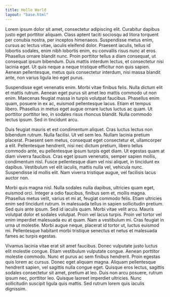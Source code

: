 ```yaml
---
title: Hello World
layout: "base.html"
---
```



Lorem ipsum dolor sit amet, consectetur adipiscing elit. Curabitur dapibus justo eget porttitor aliquam. Class aptent taciti sociosqu ad litora torquent per conubia nostra, per inceptos himenaeos. Suspendisse metus enim, cursus ac lectus vitae, iaculis eleifend dolor. Praesent iaculis, tellus id lobortis sodales, enim nibh lobortis enim, eu convallis risus nunc at eros. Phasellus ornare blandit nunc. Proin porttitor tellus a diam consequat, ut consequat ipsum bibendum. Duis mattis interdum lectus, et consectetur nisi lacinia eget. Ut quis neque a neque tristique efficitur non quis sapien. Aenean pellentesque, metus quis consectetur interdum, nisi massa blandit ante, non varius ligula leo eget purus.

Suspendisse eget venenatis enim. Morbi vitae finibus felis. Nulla dictum elit et mattis rutrum. Aenean eget purus sit amet leo mattis commodo ut non enim. Maecenas feugiat massa in turpis volutpat faucibus. Phasellus enim quam, posuere in ex ac, euismod pellentesque lacus. Etiam et tempus libero. Phasellus in metus eget augue ornare luctus luctus ac quam. Ut porttitor porttitor leo, in sodales risus rhoncus blandit. Nulla commodo lectus ipsum. Sed in tincidunt arcu.

Duis feugiat mauris et est condimentum aliquet. Cras luctus lectus non bibendum rutrum. Nulla facilisi. Ut vel sem leo. Nullam lacinia pretium placerat. Praesent sem metus, consequat eget consectetur et, ullamcorper a elit. Pellentesque hendrerit, nisi nec dictum pretium, libero tellus commodo ante, eu pellentesque ipsum turpis eget diam. Ut egestas quam at diam viverra faucibus. Cras eget ipsum venenatis, semper sapien mollis, condimentum nisl. Fusce pellentesque diam vel nisi aliquet, in tincidunt ex dapibus. Vestibulum vel elit iaculis, mattis nulla vel, vehicula nunc. Suspendisse id mollis elit. Nam viverra tristique augue, vel facilisis lacus auctor non.

Morbi quis magna nisl. Nulla sodales nulla dapibus, ultricies quam eget, euismod orci. Integer a odio faucibus, finibus sem et, mollis magna. Phasellus metus velit, varius et mi at, feugiat commodo felis. Etiam ultricies enim sed tincidunt rutrum. In malesuada tellus in sapien sollicitudin pretium. Sed quis ante ipsum. Sed id iaculis quam. Morbi vitae velit arcu. Mauris volutpat dolor et sodales volutpat. Proin vel lacus turpis. Proin vel tortor vel enim imperdiet malesuada eu at quam. Nam a vestibulum mi. Cras feugiat in urna ut molestie. Morbi augue neque, placerat id tortor ut, luctus euismod mi. Pellentesque habitant morbi tristique senectus et netus et malesuada fames ac turpis egestas.

Vivamus lacinia vitae erat sit amet faucibus. Donec vulputate justo luctus elit molestie congue. Etiam vestibulum vulputate congue. Aenean porttitor molestie commodo. Nunc et purus ac sem finibus hendrerit. Proin egestas quis lorem ac cursus. Donec eget aliquam magna. Aliquam pellentesque hendrerit sapien, vel sagittis nulla congue eget. Quisque eros lectus, sagittis sodales consectetur sit amet, pretium at leo. Duis non arcu posuere, rutrum ipsum nec, porttitor leo. Quisque laoreet imperdiet ultricies. Nunc sollicitudin suscipit ligula quis mattis. Sed rutrum lorem quis iaculis dignissim. 